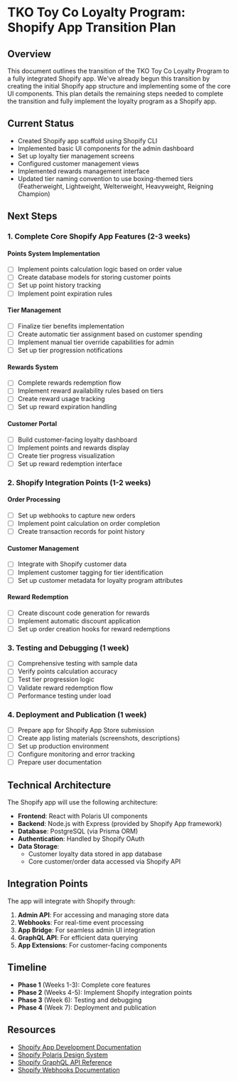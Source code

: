 # TKO Toy Co Loyalty Program: Shopify App Transition Plan

## Overview

This document outlines the transition of the TKO Toy Co Loyalty Program to a fully integrated Shopify app. We've already begun this transition by creating the initial Shopify app structure and implementing some of the core UI components. This plan details the remaining steps needed to complete the transition and fully implement the loyalty program as a Shopify app.

## Current Status

- Created Shopify app scaffold using Shopify CLI
- Implemented basic UI components for the admin dashboard
- Set up loyalty tier management screens
- Configured customer management views
- Implemented rewards management interface
- Updated tier naming convention to use boxing-themed tiers (Featherweight, Lightweight, Welterweight, Heavyweight, Reigning Champion)

## Next Steps

### 1. Complete Core Shopify App Features (2-3 weeks)

#### Points System Implementation
- [ ] Implement points calculation logic based on order value
- [ ] Create database models for storing customer points
- [ ] Set up point history tracking
- [ ] Implement point expiration rules

#### Tier Management
- [ ] Finalize tier benefits implementation
- [ ] Create automatic tier assignment based on customer spending
- [ ] Implement manual tier override capabilities for admin
- [ ] Set up tier progression notifications

#### Rewards System
- [ ] Complete rewards redemption flow
- [ ] Implement reward availability rules based on tiers
- [ ] Create reward usage tracking
- [ ] Set up reward expiration handling

#### Customer Portal
- [ ] Build customer-facing loyalty dashboard
- [ ] Implement points and rewards display
- [ ] Create tier progress visualization
- [ ] Set up reward redemption interface

### 2. Shopify Integration Points (1-2 weeks)

#### Order Processing
- [ ] Set up webhooks to capture new orders
- [ ] Implement point calculation on order completion
- [ ] Create transaction records for point history

#### Customer Management
- [ ] Integrate with Shopify customer data
- [ ] Implement customer tagging for tier identification
- [ ] Set up customer metadata for loyalty program attributes

#### Reward Redemption
- [ ] Create discount code generation for rewards
- [ ] Implement automatic discount application
- [ ] Set up order creation hooks for reward redemptions

### 3. Testing and Debugging (1 week)

- [ ] Comprehensive testing with sample data
- [ ] Verify points calculation accuracy
- [ ] Test tier progression logic
- [ ] Validate reward redemption flow
- [ ] Performance testing under load

### 4. Deployment and Publication (1 week)

- [ ] Prepare app for Shopify App Store submission
- [ ] Create app listing materials (screenshots, descriptions)
- [ ] Set up production environment
- [ ] Configure monitoring and error tracking
- [ ] Prepare user documentation

## Technical Architecture

The Shopify app will use the following architecture:

- **Frontend**: React with Polaris UI components
- **Backend**: Node.js with Express (provided by Shopify App framework)
- **Database**: PostgreSQL (via Prisma ORM)
- **Authentication**: Handled by Shopify OAuth
- **Data Storage**: 
  - Customer loyalty data stored in app database
  - Core customer/order data accessed via Shopify API

## Integration Points

The app will integrate with Shopify through:

1. **Admin API**: For accessing and managing store data
2. **Webhooks**: For real-time event processing
3. **App Bridge**: For seamless admin UI integration
4. **GraphQL API**: For efficient data querying
5. **App Extensions**: For customer-facing components

## Timeline

- **Phase 1** (Weeks 1-3): Complete core features
- **Phase 2** (Weeks 4-5): Implement Shopify integration points
- **Phase 3** (Week 6): Testing and debugging
- **Phase 4** (Week 7): Deployment and publication

## Resources

- [Shopify App Development Documentation](https://shopify.dev/docs/apps)
- [Shopify Polaris Design System](https://polaris.shopify.com/)
- [Shopify GraphQL API Reference](https://shopify.dev/docs/api/admin-graphql)
- [Shopify Webhooks Documentation](https://shopify.dev/docs/apps/webhooks)
